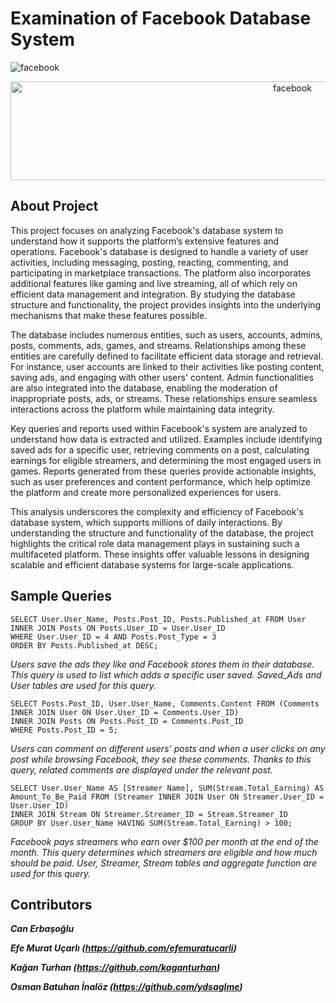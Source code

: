 # Examination of Facebook Database System
![facebook](https://github.com/user-attachments/assets/0f7926d6-eb2f-4318-a713-b0b3226f0915)

<p align="center">
  <img width="886" height="158" src="https://github.com/user-attachments/assets/0f7926d6-eb2f-4318-a713-b0b3226f0915" alt="facebook">
</p>

## About Project
This project focuses on analyzing Facebook's database system to understand how it supports the platform’s extensive features and operations. Facebook's database is designed to handle a variety of user activities, including messaging, posting, reacting, commenting, and participating in marketplace transactions. The platform also incorporates additional features like gaming and live streaming, all of which rely on efficient data management and integration. By studying the database structure and functionality, the project provides insights into the underlying mechanisms that make these features possible.

The database includes numerous entities, such as users, accounts, admins, posts, comments, ads, games, and streams. Relationships among these entities are carefully defined to facilitate efficient data storage and retrieval. For instance, user accounts are linked to their activities like posting content, saving ads, and engaging with other users' content. Admin functionalities are also integrated into the database, enabling the moderation of inappropriate posts, ads, or streams. These relationships ensure seamless interactions across the platform while maintaining data integrity.

Key queries and reports used within Facebook's system are analyzed to understand how data is extracted and utilized. Examples include identifying saved ads for a specific user, retrieving comments on a post, calculating earnings for eligible streamers, and determining the most engaged users in games. Reports generated from these queries provide actionable insights, such as user preferences and content performance, which help optimize the platform and create more personalized experiences for users.

This analysis underscores the complexity and efficiency of Facebook's database system, which supports millions of daily interactions. By understanding the structure and functionality of the database, the project highlights the critical role data management plays in sustaining such a multifaceted platform. These insights offer valuable lessons in designing scalable and efficient database systems for large-scale applications.

## Sample Queries
```
SELECT User.User_Name, Posts.Post_ID, Posts.Published_at FROM User
INNER JOIN Posts ON Posts.User_ID = User.User_ID
WHERE User.User_ID = 4 AND Posts.Post_Type = 3
ORDER BY Posts.Published_at DESC;
```
_Users save the ads they like and Facebook stores them in their database. This query is used to list which adds a specific user saved. Saved_Ads and User tables are used for this query._
```
SELECT Posts.Post_ID, User.User_Name, Comments.Content FROM (Comments INNER JOIN User ON User.User_ID = Comments.User_ID)
INNER JOIN Posts ON Posts.Post_ID = Comments.Post_ID
WHERE Posts.Post_ID = 5;
```
_Users can comment on different users' posts and when a user clicks on any post while browsing Facebook, they see these comments. Thanks to this query, related comments are displayed under the relevant post._
```
SELECT User.User_Name AS [Streamer Name], SUM(Stream.Total_Earning) AS Amount_To_Be_Paid FROM (Streamer INNER JOIN User ON Streamer.User_ID = User.User_ID)
INNER JOIN Stream ON Streamer.Streamer_ID = Stream.Streamer_ID
GROUP BY User.User_Name HAVING SUM(Stream.Total_Earning) > 100;
```
_Facebook pays streamers who earn over $100 per month at the end of the month. This query determines which streamers are eligible and how much should be paid. User, Streamer, Stream tables and aggregate function are used for this query._

## Contributors
**_Can Erbaşoğlu_**

**_Efe Murat Uçarlı (https://github.com/efemuratucarli)_**

**_Kağan Turhan (https://github.com/kaganturhan)_**

**_Osman Batuhan İnalöz (https://github.com/ydsaglme)_**
